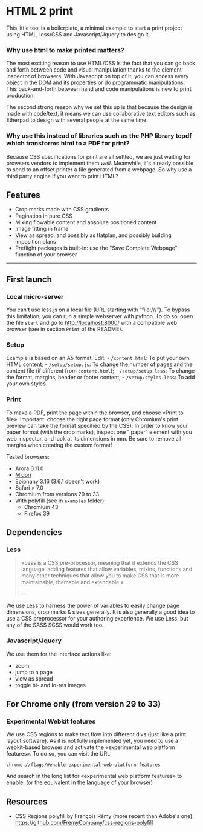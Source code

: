 HTML 2 print
============

This little tool is a boilerplate, a minimal example to start a print project
using HTML, less/CSS and Javascript/Jquery to design it.



### Why use html to make printed matters?

The most exciting reason to use HTML/CSS is the fact that you can go back
and forth between code and visual manipulation thanks to the element inspector
of browsers. With Javascript on top of it, you can access every object in the
DOM and its properties or do programmatic manipulations. This back-and-forth
between hand and code manipulations is new to print production.

The second strong reason why we set this up is that because the design is made
with code/text, it means we can use collaborative text editors such as
Etherpad to design with several people at the same time.



### Why use this instead of libraries such as the PHP library tcpdf which transforms html to a PDF for print?

Because CSS specifications for print are all settled, we are just waiting for
browsers vendors to implement them *well*. Meanwhile, it's already
possible to send to an offset printer a file generated from a webpage. So why
use a third party engine if you want to print HTML?



Features
--------
- Crop marks made with CSS gradients
- Pagination in pure CSS
- Mixing flowable content and absolute positioned content
- Image fitting in frame
- View as spread, and possibly as flatplan, and possibly building imposition
  plans
- Preflight packages is built-in: use the "Save Complete Webpage" function of
  your browser






* * *

First launch
------------

### Local micro-server

You can't use less.js on a local file (URL starting with "file:///").
To bypass this limitation, you can run a simple webserver with python.
To do so, open the file `start` and go to <http://localhost:8000/> with a compatible web browser (see in section `Print` of the README).


### Setup

Example is based on an A5 format. 
Edit:
    - `/content.html`: To put your own HTML content;
    - `/setup/setup.js`: To change the number of pages and the content file (if different from `content.html`);
    - `/setup/setup.less`: To change the format, margins, header or footer content;
    - `/setup/styles.less`: To add your own styles.


### Print

To make a PDF, print the page within the browser, and choose «Print to file».
Important: choose the right page format (only Chromium's print preview can take the format specified by the CSS).
In order to know your paper format (with the crop marks), inspect one ".paper" element with you web inspector, and look at its dimensions in mm. Be sure to remove all margins when creating the custom format!

Tested browsers:
- Arora 0.11.0
- [Midori](http://midori-browser.org/)
- Epiphany 3.16 (3.6.1 doesn't work)
- Safari > 7.0
- Chromium from versions 29 to 33
- With polyfill (see in `examples` folder):
  - Chromium 43
  - Firefox 39





Dependencies
------------

### Less

> «Less is a CSS pre-processor, meaning that it extends the CSS language, adding
features that allow variables, mixins, functions and many other techniques
that allow you to make CSS that is more maintainable, themable and
extendable.»
> <footer>— <http://lesscss.org/></footer>

We use Less to harness the power of variables to easily change page dimensions, crop marks & sizes generally.
It is also generally a good idea to use a CSS preprocessor for your authoring experience. We use Less, but any of the SASS SCSS would work too.



### Javascript/Jquery

We use them for the interface actions like:
- zoom
- jump to a page
- view as spread
- toggle hi- and lo-res images



For Chrome only (from version 29 to 33)
---------------------------------------

### Experimental Webkit features

We use CSS regions to make text flow into different divs (just like a print
layout software). As it is not fully implemented yet, you need to use a
webkit-based browser and activate the «experimental web platform features».
To do so, you can visit the URL:

    chrome://flags/#enable-experimental-web-platform-features

And search in the long list for «experimental web platform features» to enable.
(or the equivalent in the language of your browser)



Resources
---------
- CSS Regions polyfill by François Rémy (more recent than Adobe's one): <https://github.com/FremyCompany/css-regions-polyfill>


<!--

Still need to document
----------------------

- the running title
- pagination styling (and offset?)

-->
